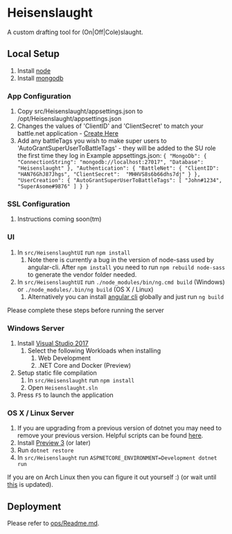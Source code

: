 # Heisenslaught

A custom drafting tool for (On|Off|Cole)slaught.

## Local Setup

1. Install [node](https://nodejs.org)
1. Install [mongodb](https://www.mongodb.com/)
	
### App Configuration 
1. Copy src/Heisenslaught/appsettings.json to /opt/Heisenslaught/appsettings.json
1. Changes the values of 'ClientID' and 'ClientSecret' to match your battle.net application - [Create Here](https://dev.battle.net/)
1. Add any battleTags you wish to make super users to 'AutoGrantSuperUserToBattleTags' - they will be added to the SU role the first time they log in
	Example appsettings.json:
	`{
	  "MongoDb": {
		"ConnectionString": "mongodb://localhost:27017",
		"Database": "Heisenslaught"
	  },
	  "Authentication": {
		"BattleNet": {
		  "ClientID": "HAN76GhJ87Jhgs",
		  "ClientSecret":  "MHHVS8s6b66dhs7dj"
		}
	  },
	  "UserCreation": {
		"AutoGrantSuperUserToBattleTags": [
			"John#1234",
			"SuperAsome#9876"
		]
	  }
	}`

### SSL Configuration
1. Instructions coming soon(tm)

### UI
1. In `src/HeisenslaughtUI` run `npm install`
    1. Note there is currently a bug in the version of node-sass used by angular-cli. After `npm install` you need to run `npm rebuild node-sass` to generate the vendor folder needed.
1. In `src/HeisenslaughtUI` run `./node_modules/bin/ng.cmd build` (Windows) or `./node_modules/.bin/ng build` (OS X / Linux)
    1. Alternatively you can install [angular cli](https://github.com/angular/angular-cli/) globally and just run `ng build`

Please complete these steps before running the server

### Windows Server
1. Install [Visual Studio 2017](https://www.visualstudio.com/vs/visual-studio-2017-rc/)
    1. Select the following Workloads when installing
        1. Web Development
        1. .NET Core and Docker (Preview)
1. Setup static file compilation
    1. In `src/Heisenslaught` run `npm install`
    1. Open `Heisenslaught.sln` 
1. Press `F5` to launch the application

### OS X / Linux Server
1. If you are upgrading from a previous version of dotnet you may need to remove your previous version. Helpful scripts can be found [here](https://github.com/dotnet/cli/tree/rel/1.0.0/scripts/obtain/uninstall).
1. Install [Preview 3](https://github.com/dotnet/core/blob/master/release-notes/preview3-download.md) (or later)
1. Run `dotnet restore`
1. In `src/Heisenslaught` run `ASPNETCORE_ENVIRONMENT=Development dotnet run`

If you are on Arch Linux then you can figure it out yourself :) (or wait until [this](https://aur.archlinux.org/packages/dotnet-cli/) is updated).

## Deployment
Please refer to [ops/Readme.md](https://github.com/chetjan/heisenslaught/tree/master/ops).
